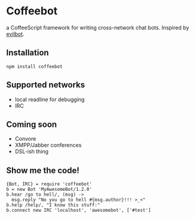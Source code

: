 # Coffeebot #
a CoffeeScript framework for writing cross-network chat bots.
Inspired by [evilbot](https://github.com/defunkt/evilbot).

## Installation ##
`npm install coffeebot`

## Supported networks ##
- local readline for debugging
- IRC

## Coming soon ##
- Convore
- XMPP/Jabber conferences
- DSL-ish thing

## Show me the code! ##
    {Bot, IRC} = require 'coffeebot'
    b = new Bot 'MyAwesomeBot/1.2.0'
    b.hear /go to hell/, (msg) ->
      msg.reply "No you go to hell #{msg.author}!!! >_<"
    b.help /help/, "I know this stuff:"
    b.connect new IRC 'localhost', 'awesomebot', ['#test']
